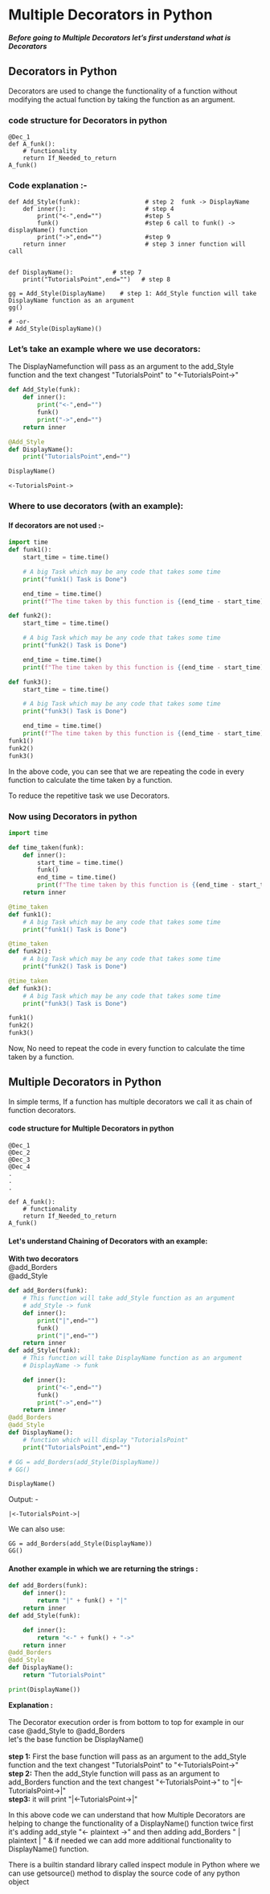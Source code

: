 # Multiple Decorators in Python

##### Before going to Multiple Decorators let’s first understand what is Decorators

## Decorators in Python

Decorators are used to change the functionality of a function without modifying the actual function by taking the function as an argument.
### code structure for Decorators in python

```
@Dec_1
def A_funk():
    # functionality
    return If_Needed_to_return
A_funk()

```

### Code explanation :-
```
def Add_Style(funk):                  # step 2  funk -> DisplayName
    def inner():                      # step 4
        print("<-",end="")            #step 5
        funk()                        #step 6 call to funk() -> displayName() function
        print("->",end="")            #step 9
    return inner                      # step 3 inner function will call


def DisplayName():           # step 7
    print("TutorialsPoint",end="")   # step 8

gg = Add_Style(DisplayName)    # step 1: Add_Style function will take DisplayName function as an argument
gg() 

# -or- 
# Add_Style(DisplayName)()

```
### Let’s take an example where we use decorators:
The DisplayNamefunction will pass as an argument to the add_Style function and the text changest "TutorialsPoint" to "<-TutorialsPoint->"
```python
def Add_Style(funk):
    def inner():
        print("<-",end="")
        funk()
        print("->",end="")
    return inner

@Add_Style
def DisplayName():
    print("TutorialsPoint",end="")

DisplayName()
```


```
<-TutorialsPoint->
```

### Where to use decorators (with an example):
#### If decorators are not used :-
```python
import time
def funk1():
    start_time = time.time()

    # A big Task which may be any code that takes some time
    print("funk1() Task is Done")

    end_time = time.time()
    print(f"The time taken by this function is {(end_time - start_time) * 1000} Milli Second")

def funk2():
    start_time = time.time()

    # A big Task which may be any code that takes some time
    print("funk2() Task is Done")

    end_time = time.time()
    print(f"The time taken by this function is {(end_time - start_time) * 1000} Milli Second")

def funk3():
    start_time = time.time()

    # A big Task which may be any code that takes some time
    print("funk3() Task is Done")

    end_time = time.time()
    print(f"The time taken by this function is {(end_time - start_time) * 1000} Milli Second")
funk1()
funk2()
funk3()
```

In the above code, you can see that we are repeating the code in every function to calculate the time taken by a function.

To reduce the repetitive task we use Decorators.

### Now using Decorators in python
```python
import time

def time_taken(funk):
    def inner():
        start_time = time.time()
        funk()
        end_time = time.time()
        print(f"The time taken by this function is {(end_time - start_time) * 1000} Milli Second")
    return inner

@time_taken
def funk1():
    # A big Task which may be any code that takes some time
    print("funk1() Task is Done")

@time_taken
def funk2():
    # A big Task which may be any code that takes some time
    print("funk2() Task is Done")

@time_taken
def funk3():
    # A big Task which may be any code that takes some time
    print("funk3() Task is Done")

funk1()
funk2()
funk3()

```


Now, No need to repeat the code in every function to calculate the time taken by a function.


## Multiple Decorators in Python


In simple terms, If a function has multiple decorators we call it as chain of function decorators.<br>

#### code structure for Multiple Decorators in python
```
@Dec_1
@Dec_2
@Dec_3
@Dec_4
.
.
.

def A_funk():
    # functionality
    return If_Needed_to_return
A_funk()
```

#### Let's understand Chaining of Decorators with an example:
**With two decorators**<br>
@add_Borders<br>
@add_Style<br>
```python
def add_Borders(funk):
    # This function will take add_Style function as an argument
    # add_Style -> funk
    def inner():
        print("|",end="")
        funk()
        print("|",end="")
    return inner
def add_Style(funk):
    # This function will take DisplayName function as an argument
    # DisplayName -> funk

    def inner():
        print("<-",end="")
        funk()
        print("->",end="")
    return inner
@add_Borders
@add_Style
def DisplayName():
    # function which will display "TutorialsPoint"
    print("TutorialsPoint",end="")

# GG = add_Borders(add_Style(DisplayName))
# GG()

DisplayName()
```
Output: -
```
|<-TutorialsPoint->|
```
We can also use:
```
GG = add_Borders(add_Style(DisplayName))
GG()
```
#### Another example in which we are returning the strings : 
```python
def add_Borders(funk):
    def inner():
        return "|" + funk() + "|"
    return inner
def add_Style(funk):

    def inner():
        return "<-" + funk() + "->"
    return inner
@add_Borders
@add_Style
def DisplayName():
    return "TutorialsPoint"

print(DisplayName())
```
**Explanation :** <br><br>
The Decorator execution order is from bottom to top for example in our case @add_Style to @add_Borders<br>
let's the base function be DisplayName()<br><br>
**step 1:**
First the base function will pass as an argument to the add_Style function and the text changest "TutorialsPoint" to "<-TutorialsPoint->"<br>
**step 2:**
Then the add_Style function will pass as an argument to add_Borders function and the text changest "<-TutorialsPoint->" to "|<-TutorialsPoint->|"<br>
**step3:** 
it will print "|<-TutorialsPoint->|"

In this above code we can understand that how Multiple Decorators are helping to change the functionality of a DisplayName() function twice first it's adding add_style  "<- plaintext ->" and then adding add_Borders " | plaintext | " & if needed we can add more additional functionality to DisplayName() function.




There is a builtin standard library called inspect module in Python where we can use getsource() method to display the source code of any python object 
